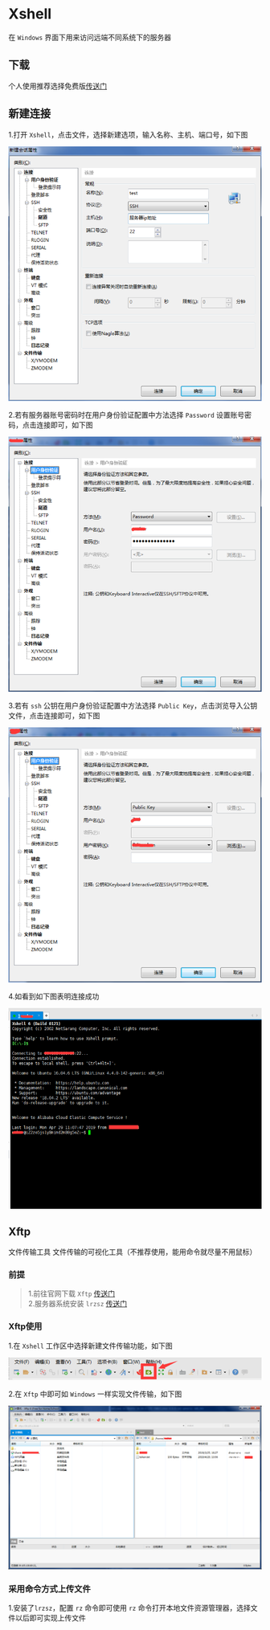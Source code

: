 # Xshell
在 `Windows` 界面下用来访问远端不同系统下的服务器

## 下载
个人使用推荐选择免费版[传送门](https://www.netsarang.com/zh/free-for-home-school/)

## 新建连接
1.打开 `Xshell`，点击文件，选择新建选项，输入名称、主机、端口号，如下图

![avatar](./images/Xshell/Xshell_new.png)

2.若有服务器账号密码时在用户身份验证配置中方法选择 `Password` 设置账号密码，点击连接即可，如下图

![avatar](./images/Xshell/Xshell_acc.png)

3.若有 `ssh` 公钥在用户身份验证配置中方法选择 `Public Key`，点击浏览导入公钥文件，点击连接即可，如下图

![avatar](./images/Xshell/Xshell_key.png)

4.如看到如下图表明连接成功

![avatar](./images/Xshell/Xshell_connect.png)

## Xftp
文件传输工具 文件传输的可视化工具（不推荐使用，能用命令就尽量不用鼠标）

### 前提
>1.前往官网下载 `Xftp` [传送门](https://www.netsarang.com/zh/free-for-home-school/)<br>
>2.服务器系统安装 `lrzsz` [传送门](https://blog.csdn.net/qq_36818702/article/details/83817838)<br>

### Xftp使用
1.在 `Xshell` 工作区中选择新建文件传输功能，如下图

![avatar](./images/Xftp/Xftp_btn.png)

2.在 `Xftp` 中即可如 `Windows` 一样实现文件传输，如下图

![avatar](./images/Xftp/Xftp_workspace.png)

### 采用命令方式上传文件
1.安装了`lrzsz`，配置 `rz` 命令即可使用 `rz` 命令打开本地文件资源管理器，选择文件以后即可实现上传文件